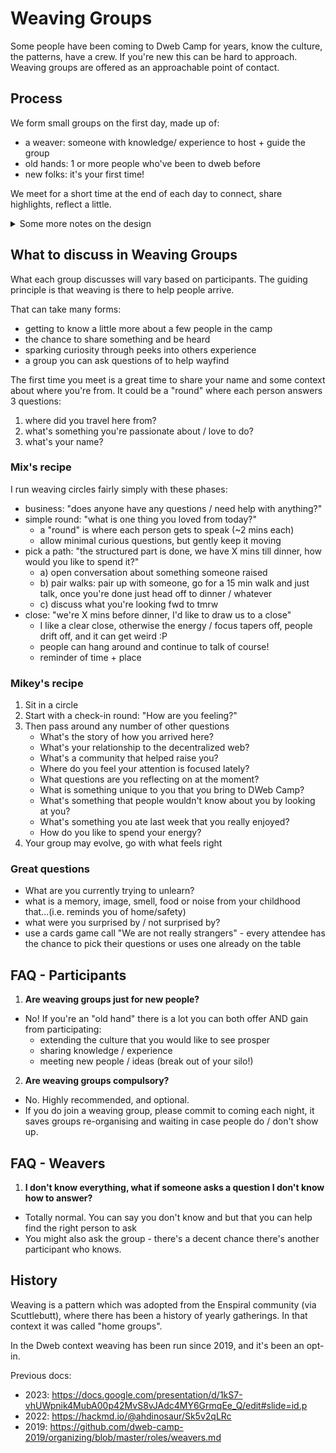 # Weaving Groups

Some people have been coming to Dweb Camp for years, know the culture, the
patterns, have a crew. If you're new this can be hard to approach. Weaving
groups are offered as an approachable point of contact.

## Process

We form small groups on the first day, made up of:
- a weaver: someone with knowledge/ experience to host + guide the group
- old hands: 1 or more people who've been to dweb before
- new folks: it's your first time!

We meet for a short time at the end of each day to connect, share highlights,
reflect a little.

<details>
<summary>Some more notes on the design</summary>

- small groups: many people find large groups intimidating, so meeting in
small groups is a way to make a cosier more personable space.
- old hands: having a people who've been before means rather than reading
some manual, you can ask questions directly of a person who can share their
experience. They also likely know where to find things / people if they
can't answer a specific question
</details>


## What to discuss in Weaving Groups

What each group discusses will vary based on participants. The guiding
principle is that weaving is there to help people arrive.

That can take many forms:
- getting to know a little more about a few people in the camp
- the chance to share something and be heard
- sparking curiosity through peeks into others experience
- a group you can ask questions of to help wayfind

The first time you meet is a great time to share your name and some context
about where you're from. It could be a "round" where each person answers 3
questions:
1. where did you travel here from?
2. what's something you're passionate about / love to do?
3. what's your name?


### Mix's recipe

I run weaving circles fairly simply with these phases:
- business: "does anyone have any questions / need help with anything?"
- simple round: "what is one thing you loved from today?"
    - a "round" is where each person gets to speak (~2 mins each)
    - allow minimal curious questions, but gently keep it moving
- pick a path: "the structured part is done, we have X mins till dinner, how
  would you like to spend it?"
    - a) open conversation about something someone raised
    - b) pair walks: pair up with someone, go for a 15 min walk and just talk,
      once you're done just head off to dinner / whatever
    - c) discuss what you're looking fwd to tmrw
- close: "we're X mins before dinner, I'd like to draw us to a close"
    - I like a clear close, otherwise the energy / focus tapers off, people
      drift off, and it can get weird :P
    - people can hang around and continue to talk of course!
    - reminder of time + place

### Mikey's recipe

1. Sit in a circle
2. Start with a check-in round: "How are you feeling?"
3. Then pass around any number of other questions
    - What's the story of how you arrived here?
    - What's your relationship to the decentralized web?
    - What's a community that helped raise you?
    - Where do you feel your attention is focused lately?
    - What questions are you reflecting on at the moment?
    - What is something unique to you that you bring to DWeb Camp?
    - What's something that people wouldn't know about you by looking at you?
    - What's something you ate last week that you really enjoyed?
    - How do you like to spend your energy?
4. Your group may evolve, go with what feels right

### Great questions

- What are you currently trying to unlearn?
- what is a memory, image, smell, food or noise from your childhood that...(i.e. reminds you of home/safety)
- what were you surprised by / not surprised by?
- use a cards game call "We are not really strangers" - every attendee has the chance to pick their questions or uses one already on the table




## FAQ - Participants

1. **Are weaving groups just for new people?**
- No! If you're an "old hand" there is a lot you can both offer AND gain from
  participating:
    - extending the culture that you would like to see prosper
    - sharing knowledge / experience
    - meeting new people / ideas (break out of your silo!)

2. **Are weaving groups compulsory?**
- No. Highly recommended, and optional.
- If you do join a weaving group, please commit to coming each night, it saves
  groups re-organising and waiting in case people do / don't show up.

## FAQ - Weavers

1. **I don't know everything, what if someone asks a question I don't know how
to answer?**
- Totally normal. You can say you don't know and but that you can help find the
  right person to ask
- You might also ask the group - there's a decent chance there's another
  participant who knows.



## History

Weaving is a pattern which was adopted from the Enspiral community (via
Scuttlebutt), where there has been a history of yearly gatherings. In that
context it was called "home groups".

In the Dweb context weaving has been run since 2019, and it's been an opt-in.

Previous docs:
- 2023:
  https://docs.google.com/presentation/d/1kS7-vhUWpnik4MubA00p42MvS8vJAdc4MY6GrmqEe_Q/edit#slide=id.p
- 2022: https://hackmd.io/@ahdinosaur/Sk5v2qLRc
- 2019:
  https://github.com/dweb-camp-2019/organizing/blob/master/roles/weavers.md

